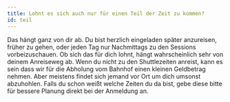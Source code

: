 ```yaml
---
title: Lohnt es sich auch nur für einen Teil der Zeit zu kommen?
id: teil
---
```


Das hängt ganz von dir ab. Du bist herzlich eingeladen später anzureisen, früher zu gehen, oder jeden Tag nur Nachmittags zu den Sessions vorbeizuschauen. Ob sich das für dich lohnt, hängt wahrscheinlich sehr von deinem Anreiseweg ab.
Wenn du nicht zu den Shuttlezeiten anreist, kann es sein dass wir für die Abholung vom Bahnhof einen kleinen Geldbetrag nehmen. Aber meistens findet sich jemand vor Ort um dich umsonst abzuhohlen.
Falls du schon weißt welche Zeiten du da bist, gebe diese bitte für bessere Planung direkt bei der Anmeldung an.